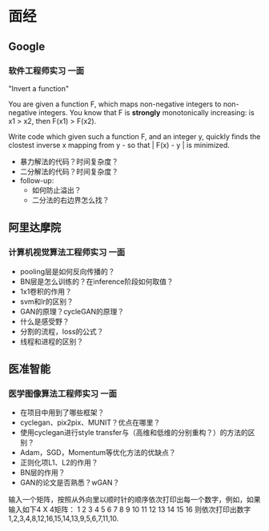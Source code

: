 # 面经

## Google 
### 软件工程师实习 一面
"Invert a function"

You are given a function F, which maps non-negative integers to non-negative integers. You know that F is **strongly** monotonically increasing: is x1 > x2, then F(x1) > F(x2).

Write code which given such a function F, and an integer y, quickly finds the clostest inverse x mapping from y - so that | F(x) - y | is minimized.

- 暴力解法的代码？时间复杂度？
- 二分解法的代码？时间复杂度？
- follow-up:
    - 如何防止溢出？
    - 二分法的右边界怎么找？

## 阿里达摩院
### 计算机视觉算法工程师实习 一面
- pooling层是如何反向传播的？
- BN层是怎么训练的？在inference阶段如何取值？
- 1x1卷积的作用？
- svm和lr的区别？
- GAN的原理？cycleGAN的原理？
- 什么是感受野？
- 分割的流程，loss的公式？
- 线程和进程的区别？

## 医准智能
### 医学图像算法工程师实习 一面
- 在项目中用到了哪些框架？
- cyclegan、pix2pix、MUNIT？优点在哪里？
- 使用cyclegan进行style transfer与（高维和低维的分别重构？）的方法的区别？
- Adam，SGD，Momentum等优化方法的优缺点？
- 正则化项L1、L2的作用？
- BN层的作用？
- GAN的论文是否熟悉？wGAN？

输入一个矩阵，按照从外向里以顺时针的顺序依次打印出每一个数字，例如，如果输入如下4 X 4矩阵： 1 2 3 4 5 6 7 8 9 10 11 12 13 14 15 16 则依次打印出数字1,2,3,4,8,12,16,15,14,13,9,5,6,7,11,10.
